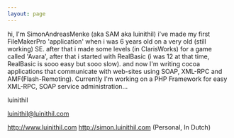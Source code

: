 ```yaml
---
layout: page
---
```




hi, I'm SimonAndreasMenke (aka SAM aka luinithil) i've made my first FileMakerPro 'application' when i was 6 years old on a very old (still working) SE. after that i made some levels (in ClarisWorks) for a game called 'Avara', after that i started with RealBasic (i was 12 at that time, RealBasic is sooo easy but sooo slow). and now I'm writing cocoa applications that communicate with web-sites using SOAP, XML-RPC and AMF(Flash-Remoting). Currently I'm working on a PHP Framework for easy XML-RPC, SOAP service administration...

luinithil

luinithil@luinithil.com

http://www.luinithil.com
http://simon.luinithil.com (Personal, In Dutch)

